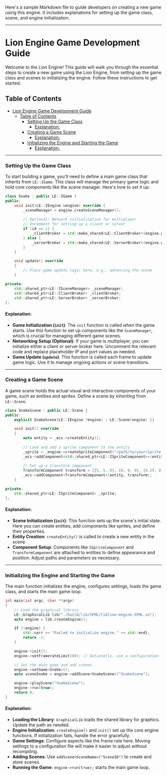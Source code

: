 Here's a sample Markdown file to guide developers on creating a new game using this engine. It includes explanations for setting up the game class, scene, and engine initialization.

---

# Lion Engine Game Development Guide

Welcome to the Lion Engine! This guide will walk you through the essential steps to create a new game using the Lion Engine, from setting up the game class and scenes to initializing the engine. Follow these instructions to get started.

## Table of Contents
- [Lion Engine Game Development Guide](#lion-engine-game-development-guide)
  - [Table of Contents](#table-of-contents)
    - [Setting Up the Game Class](#setting-up-the-game-class)
      - [Explanation:](#explanation)
    - [Creating a Game Scene](#creating-a-game-scene)
      - [Explanation:](#explanation-1)
    - [Initializing the Engine and Starting the Game](#initializing-the-engine-and-starting-the-game)
      - [Explanation:](#explanation-2)

---

### Setting Up the Game Class

To start building a game, you'll need to define a main game class that inherits from `LE::IGame`. This class will manage the primary game logic and hold core components like the scene manager. Here's how to set it up:

```cpp
class Snake : public LE::IGame {
public:
    void init(LE::IEngine &engine) override {
        _sceneManager = engine.createSceneManager();
        
        // Optional: Network initialization for multiplayer
        // Uncomment for setting up a client or server
        if (id == 1) {
            _clientBroker = std::make_shared<LE::ClientBroker>(engine.getNetworkModule(), "127.0.0.1", 8080);
        } else {
            _serverBroker = std::make_shared<LE::ServerBroker>(engine.getNetworkModule(), 0, 8080);
        }
    }

    void update() override
    {
        // Place game update logic here, e.g., advancing the scene
    }

private:
    std::shared_ptr<LE::ISceneManager> _sceneManager;
    std::shared_ptr<LE::ClientBroker> _clientBroker;
    std::shared_ptr<LE::ServerBroker> _serverBroker;
};
```

#### Explanation:
- **Game Initialization (`init`)**: The `init` function is called when the game starts. Use this function to set up components like the `SceneManager`, which is crucial for managing different game scenes.
- **Networking Setup (Optional)**: If your game is multiplayer, you can initialize either a client or server broker here. Uncomment the relevant code and replace placeholder IP and port values as needed.
- **Game Update (`update`)**: This function is called each frame to update game logic. Use it to manage ongoing actions or scene transitions.

---

### Creating a Game Scene

A game scene holds the actual visual and interactive components of your game, such as entities and sprites. Define a scene by inheriting from `LE::Scene`.

```cpp
class SnakeScene : public LE::Scene {
public:
    explicit SnakeScene(LE::IEngine *engine) : LE::Scene(engine) {}

    void init() override
    {
        auto entity = _ecs->createEntity();
        
        // Load and add a sprite component to the entity
        _sprite = _engine->createSpriteComponent("/path/to/your/sprite.png");
        _ecs->addComponent<std::shared_ptr<LE::ISpriteComponent>>(entity, _sprite);
        
        // Set up a transform component
        TransformComponent transform = {{5, 5, 0}, {0, 0, 0}, {0.2f, 0.2f, 1.0f}};
        _ecs->addComponent<TransformComponent>(entity, transform);
    }

private:
    std::shared_ptr<LE::ISpriteComponent> _sprite;
};
```

#### Explanation:
- **Scene Initialization (`init`)**: This function sets up the scene's initial state. Here you can create entities, add components like sprites, and define their properties.
- **Entity Creation**: `createEntity()` is called to create a new entity in the scene.
- **Component Setup**: Components like `ISpriteComponent` and `TransformComponent` are attached to entities to define appearance and position. Adjust paths and parameters as necessary.

---

### Initializing the Engine and Starting the Game

The main function initializes the engine, configures settings, loads the game class, and starts the main game loop.

```cpp
int main(int argc, char **argv)
{
    // Load the graphical library
    LE::GraphicalLib lib("./build/lib/SFML/liblion-engine-SFML.so");
    auto engine = lib.createEngine();

    if (!engine) {
        std::cerr << "Failed to initialize engine." << std::endl;
        return -1;
    }

    engine->init();
    engine->setFramerateLimit(60); // Optionally, use a configuration file

    // Set the main game and add scenes
    engine->setGame<Snake>();
    auto sceneSnake = engine->addScene<SnakeScene>("SnakeScene");

    engine->playScene("SnakeScene");
    engine->run(true);
    return 0;
}
```

#### Explanation:
- **Loading the Library**: `GraphicalLib` loads the shared library for graphics. Update the path as needed.
- **Engine Initialization**: `createEngine()` and `init()` set up the core engine functions. If initialization fails, handle the error gracefully.
- **Game Settings**: Configure aspects like the frame rate here. Moving settings to a configuration file will make it easier to adjust without recompiling.
- **Adding Scenes**: Use `addScene<SceneName>("SceneID")` to create and store scenes.
- **Running the Game**: `engine->run(true);` starts the main game loop.
